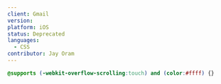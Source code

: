 ```yaml
---
client: Gmail
version:
platform: iOS
status: Deprecated
languages:
  - CSS
contributor: Jay Oram
---
```


```css
@supports (-webkit-overflow-scrolling:touch) and (color:#ffff) {}
```

